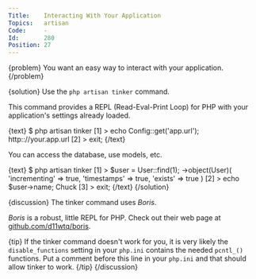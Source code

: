 ```yaml
---
Title:    Interacting With Your Application
Topics:   artisan
Code:     -
Id:       280
Position: 27
---
```


{problem}
You want an easy way to interact with your application.
{/problem}

{solution}
Use the `php artisan tinker` command.

This command provides a REPL (Read-Eval-Print Loop) for PHP with your application's settings already loaded.

{text}
$ php artisan tinker
[1] > echo Config::get('app.url');
http:://your.app.url
[2] > exit;
{/text}

You can access the database, use models, etc.

{text}
$ php artisan tinker
[1] > $user = User::find(1);
->object(User)(
  'incrementing' => true,
  'timestamps' => true,
  'exists' => true
)
[2] > echo $user->name;
Chuck
[3] > exit;
{/text}
{/solution}

{discussion}
The tinker command uses _Boris_.

_Boris_ is a robust, little REPL for PHP. Check out their web page at [github.com/d11wtq/boris](https://github.com/d11wtq/boris).

{tip}
If the tinker command doesn't work for you, it is very likely the `disable_functions` setting in your `php.ini` contains the needed `pcntl_()` functions. Put a comment before this line in your `php.ini` and that should allow tinker to work.
{/tip}
{/discussion}
